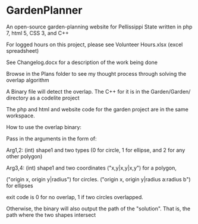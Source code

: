 # GardenPlanner
An open-source garden-planning website for Pellissippi State
written in php 7, html 5, CSS 3, and C++

For logged hours on this project, please see Volunteer Hours.xlsx (excel spreadsheet)

See Changelog.docx for a description of the work being done

Browse in the Plans folder to see my thought process through solving the overlap algorithm

A Binary file will detect the overlap. The C++ for it is in the Garden/Garden/ directory as a codelite project

The php and html and website code for the garden project are in the same workspace.

How to use the overlap binary:

Pass in the arguments in the form of:

Arg1,2: (int) shape1 and two types (0 for circle, 1 for ellipse, and 2 for any other polygon)

Arg3,4: (int) shape1 and two coordinates ("x,y|x,y|x,y") for a polygon, 

("origin x, origin y|radius") for circles. ("origin x, origin y|radius a:radius b") for ellipses

exit code is 0 for no overlap, 1 if two circles overlapped.

Otherwise, the binary will also output the path of the "solution". That is, the path where the two shapes intersect
                                                                                                                                             
